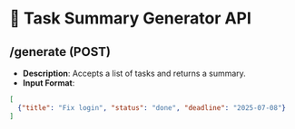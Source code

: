 # 📄 Task Summary Generator API

## /generate (POST)
- **Description**: Accepts a list of tasks and returns a summary.
- **Input Format**:

```json
[
  {"title": "Fix login", "status": "done", "deadline": "2025-07-08"}
]
